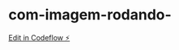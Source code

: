 # com-imagem-rodando-

[Edit in Codeflow ⚡️](https://stackblitz.com/~/github.com/An10show/com-imagem-rodando-)